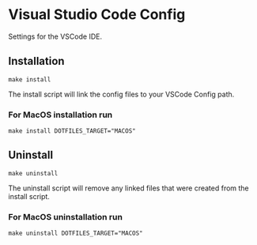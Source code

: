 # Visual Studio Code Config
Settings for the VSCode IDE.

## Installation
`make install`

The install script will link the config files to your VSCode Config path.

### For MacOS installation run
`make install DOTFILES_TARGET="MACOS"`

## Uninstall
`make uninstall`

The uninstall script will remove any linked files that were created from the install script.

### For MacOS uninstallation run
`make uninstall DOTFILES_TARGET="MACOS"`